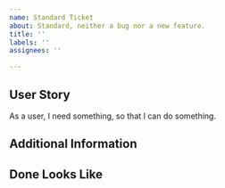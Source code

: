 ```yaml
---
name: Standard Ticket
about: Standard, neither a bug nor a new feature.
title: ''
labels: ''
assignees: ''

---
```


## User Story
As a user, I need something, so that I can do something. 

## Additional Information

## Done Looks Like
